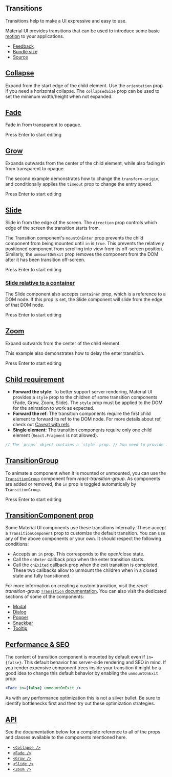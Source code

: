 ## Transitions

Transitions help to make a UI expressive and easy to use.

Material UI provides transitions that can be used to introduce some basic [motion](https://m2.material.io/design/motion/) to your applications.

-   [Feedback](https://github.com/mui/material-ui/labels/component%3A%20transitions)
-   [Bundle size](https://bundlephobia.com/package/@mui/material@latest "Scroll down to 'Exports Analysis' for a more detailed report.")
-   [Source](https://github.com/mui/material-ui/tree/v6.4.11/packages/mui-material/src/transitions)

## [Collapse](https://v6.mui.com/material-ui/react-no-ssr/#collapse)

Expand from the start edge of the child element. Use the `orientation` prop if you need a horizontal collapse. The `collapsedSize` prop can be used to set the minimum width/height when not expanded.

## [Fade](https://v6.mui.com/material-ui/react-no-ssr/#fade)

Fade in from transparent to opaque.

Press Enter to start editing

## [Grow](https://v6.mui.com/material-ui/react-no-ssr/#grow)

Expands outwards from the center of the child element, while also fading in from transparent to opaque.

The second example demonstrates how to change the `transform-origin`, and conditionally applies the `timeout` prop to change the entry speed.

Press Enter to start editing

## [Slide](https://v6.mui.com/material-ui/react-no-ssr/#slide)

Slide in from the edge of the screen. The `direction` prop controls which edge of the screen the transition starts from.

The Transition component's `mountOnEnter` prop prevents the child component from being mounted until `in` is `true`. This prevents the relatively positioned component from scrolling into view from its off-screen position. Similarly, the `unmountOnExit` prop removes the component from the DOM after it has been transition off-screen.

Press Enter to start editing

### [Slide relative to a container](https://v6.mui.com/material-ui/react-no-ssr/#slide-relative-to-a-container)

The Slide component also accepts `container` prop, which is a reference to a DOM node. If this prop is set, the Slide component will slide from the edge of that DOM node.

Press Enter to start editing

## [Zoom](https://v6.mui.com/material-ui/react-no-ssr/#zoom)

Expand outwards from the center of the child element.

This example also demonstrates how to delay the enter transition.

Press Enter to start editing

## [Child requirement](https://v6.mui.com/material-ui/react-no-ssr/#child-requirement)

-   **Forward the style**: To better support server rendering, Material UI provides a `style` prop to the children of some transition components (Fade, Grow, Zoom, Slide). The `style` prop must be applied to the DOM for the animation to work as expected.
-   **Forward the ref**: The transition components require the first child element to forward its ref to the DOM node. For more details about ref, check out [Caveat with refs](https://v6.mui.com/material-ui/guides/composition/#caveat-with-refs)
-   **Single element**: The transition components require only one child element (`React.Fragment` is not allowed).

```jsx
// The `props` object contains a `style` prop. // You need to provide it to the `div` element as shown here. const MyComponent = React.forwardRef(function (props, ref) { return ( <div ref={ref} {...props}> Fade </div> ); }); export default function Main() { return ( <Fade> {/* MyComponent must be the only child */} <MyComponent /> </Fade> ); }
```

## [TransitionGroup](https://v6.mui.com/material-ui/react-no-ssr/#transitiongroup)

To animate a component when it is mounted or unmounted, you can use the [`TransitionGroup`](https://reactcommunity.org/react-transition-group/transition-group/) component from _react-transition-group_. As components are added or removed, the `in` prop is toggled automatically by `TransitionGroup`.

Press Enter to start editing

## [TransitionComponent prop](https://v6.mui.com/material-ui/react-no-ssr/#transitioncomponent-prop)

Some Material UI components use these transitions internally. These accept a `TransitionComponent` prop to customize the default transition. You can use any of the above components or your own. It should respect the following conditions:

-   Accepts an `in` prop. This corresponds to the open/close state.
-   Call the `onEnter` callback prop when the enter transition starts.
-   Call the `onExited` callback prop when the exit transition is completed. These two callbacks allow to unmount the children when in a closed state and fully transitioned.

For more information on creating a custom transition, visit the _react-transition-group_ [`Transition` documentation](https://reactcommunity.org/react-transition-group/transition/). You can also visit the dedicated sections of some of the components:

-   [Modal](https://v6.mui.com/material-ui/react-modal/#transitions)
-   [Dialog](https://v6.mui.com/material-ui/react-dialog/#transitions)
-   [Popper](https://v6.mui.com/material-ui/react-popper/#transitions)
-   [Snackbar](https://v6.mui.com/material-ui/react-snackbar/#transitions)
-   [Tooltip](https://v6.mui.com/material-ui/react-tooltip/#transitions)

## [Performance & SEO](https://v6.mui.com/material-ui/react-no-ssr/#performance-amp-seo)

The content of transition component is mounted by default even if `in={false}`. This default behavior has server-side rendering and SEO in mind. If you render expensive component trees inside your transition it might be a good idea to change this default behavior by enabling the `unmountOnExit` prop:

```jsx
<Fade in={false} unmountOnExit />
```

As with any performance optimization this is not a silver bullet. Be sure to identify bottlenecks first and then try out these optimization strategies.

## [API](https://v6.mui.com/material-ui/react-no-ssr/#api)

See the documentation below for a complete reference to all of the props and classes available to the components mentioned here.

-   [`<Collapse />`](https://v6.mui.com/material-ui/api/collapse/)
-   [`<Fade />`](https://v6.mui.com/material-ui/api/fade/)
-   [`<Grow />`](https://v6.mui.com/material-ui/api/grow/)
-   [`<Slide />`](https://v6.mui.com/material-ui/api/slide/)
-   [`<Zoom />`](https://v6.mui.com/material-ui/api/zoom/)